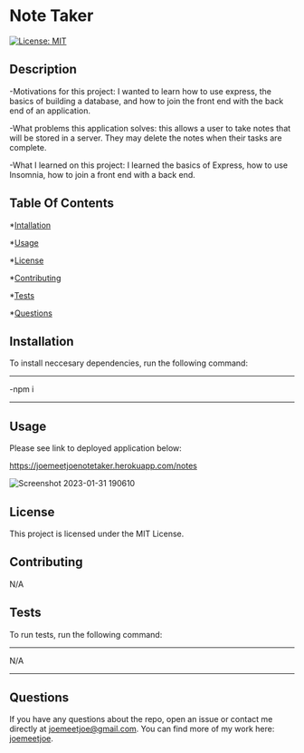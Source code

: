 # Note Taker

[![License: MIT](https://img.shields.io/badge/License-MIT-yellow.svg)](https://opensource.org/licenses/MIT)

## Description
  
  -Motivations for this project: I wanted to learn how to use express, the basics of building a database, and how to join the front end with the back end of an application.

  -What problems this application solves: this allows a user to take notes that will be stored in a server. They may delete the notes when their tasks are complete.

  -What I learned on this project: I learned the basics of Express, how to use Insomnia, how to join a front end with a back end.
  
  ## Table Of Contents
  
  *[Intallation](#installation)
  
  *[Usage](#usage)
  
  *[License](#license)
  
  *[Contributing](#contributing)
  
  *[Tests](#tests)
  
  *[Questions](#questions)
  
  ## Installation
  
  To install neccesary dependencies, run the following command:

  ---

  -npm i

  ---
  ## Usage
  
  Please see link to deployed application below:
  
  https://joemeetjoenotetaker.herokuapp.com/notes
  
  ![Screenshot 2023-01-31 190610](https://user-images.githubusercontent.com/119348225/215916930-4ce74be6-6b24-4a9d-bc5f-e96a843617b0.png)

  ## License

  This project is licensed under the MIT License.
  
  ## Contributing
  
  N/A
  
  ## Tests
  
  To run tests, run the following command:
  
  ---
  
  N/A

  ---
  
  ## Questions
  
  If you have any questions about the repo, open an issue or contact me directly at joemeetjoe@gmail.com.
  You can find more of my work here: [joemeetjoe](github.com/joemeetjoe).

